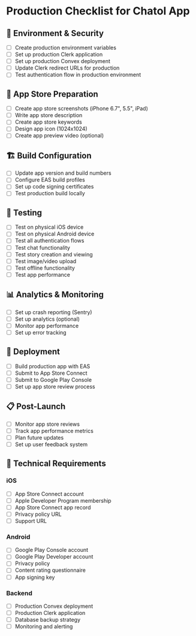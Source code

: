 # Production Checklist for Chatol App

## 🔐 Environment & Security

- [ ] Create production environment variables
- [ ] Set up production Clerk application
- [ ] Set up production Convex deployment
- [ ] Update Clerk redirect URLs for production
- [ ] Test authentication flow in production environment

## 📱 App Store Preparation

- [ ] Create app store screenshots (iPhone 6.7", 5.5", iPad)
- [ ] Write app store description
- [ ] Create app store keywords
- [ ] Design app icon (1024x1024)
- [ ] Create app preview video (optional)

## 🏗️ Build Configuration

- [ ] Update app version and build numbers
- [ ] Configure EAS build profiles
- [ ] Set up code signing certificates
- [ ] Test production build locally

## 🧪 Testing

- [ ] Test on physical iOS device
- [ ] Test on physical Android device
- [ ] Test all authentication flows
- [ ] Test chat functionality
- [ ] Test story creation and viewing
- [ ] Test image/video upload
- [ ] Test offline functionality
- [ ] Test app performance

## 📊 Analytics & Monitoring

- [ ] Set up crash reporting (Sentry)
- [ ] Set up analytics (optional)
- [ ] Monitor app performance
- [ ] Set up error tracking

## 🚀 Deployment

- [ ] Build production app with EAS
- [ ] Submit to App Store Connect
- [ ] Submit to Google Play Console
- [ ] Set up app store review process

## 📋 Post-Launch

- [ ] Monitor app store reviews
- [ ] Track app performance metrics
- [ ] Plan future updates
- [ ] Set up user feedback system

## 🔧 Technical Requirements

### iOS

- [ ] App Store Connect account
- [ ] Apple Developer Program membership
- [ ] App Store Connect app record
- [ ] Privacy policy URL
- [ ] Support URL

### Android

- [ ] Google Play Console account
- [ ] Google Play Developer account
- [ ] Privacy policy
- [ ] Content rating questionnaire
- [ ] App signing key

### Backend

- [ ] Production Convex deployment
- [ ] Production Clerk application
- [ ] Database backup strategy
- [ ] Monitoring and alerting
